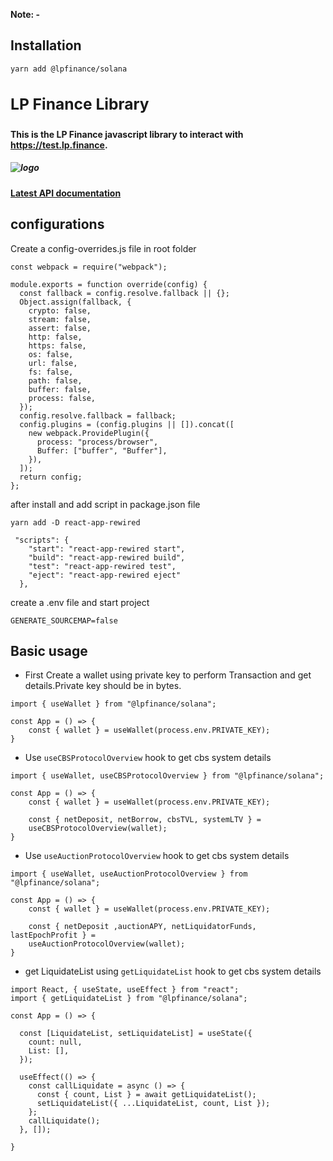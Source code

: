 **Note: -**

## Installation

```
yarn add @lpfinance/solana
```

## **<h3>LP Finance Library</h3>**

#### This is the LP Finance javascript library to interact with https://test.lp.finance.

##### ![logo](https://test.lp.finance/images/LP_Finance_Logo.png)

#### [Latest API documentation](https://docs.lp.finance/)

## **configurations**

Create a config-overrides.js file in root folder

```
const webpack = require("webpack");

module.exports = function override(config) {
  const fallback = config.resolve.fallback || {};
  Object.assign(fallback, {
    crypto: false,
    stream: false,
    assert: false,
    http: false,
    https: false,
    os: false,
    url: false,
    fs: false,
    path: false,
    buffer: false,
    process: false,
  });
  config.resolve.fallback = fallback;
  config.plugins = (config.plugins || []).concat([
    new webpack.ProvidePlugin({
      process: "process/browser",
      Buffer: ["buffer", "Buffer"],
    }),
  ]);
  return config;
};
```

after install and add script in package.json file

```
yarn add -D react-app-rewired

 "scripts": {
    "start": "react-app-rewired start",
    "build": "react-app-rewired build",
    "test": "react-app-rewired test",
    "eject": "react-app-rewired eject"
  },
```

create a .env file and start project

```
GENERATE_SOURCEMAP=false
```

## **Basic usage**

- First Create a wallet using private key to perform Transaction and get details.Private key should be in bytes.

```
import { useWallet } from "@lpfinance/solana";

const App = () => {
    const { wallet } = useWallet(process.env.PRIVATE_KEY);
}

```

- Use `useCBSProtocolOverview` hook to get cbs system details

```
import { useWallet, useCBSProtocolOverview } from "@lpfinance/solana";

const App = () => {
    const { wallet } = useWallet(process.env.PRIVATE_KEY);

    const { netDeposit, netBorrow, cbsTVL, systemLTV } =
    useCBSProtocolOverview(wallet);
}
```

- Use `useAuctionProtocolOverview` hook to get cbs system details

```
import { useWallet, useAuctionProtocolOverview } from "@lpfinance/solana";

const App = () => {
    const { wallet } = useWallet(process.env.PRIVATE_KEY);

    const { netDeposit ,auctionAPY, netLiquidatorFunds, lastEpochProfit } =
    useAuctionProtocolOverview(wallet);
}
```

- get LiquidateList using `getLiquidateList` hook to get cbs system details

```
import React, { useState, useEffect } from "react";
import { getLiquidateList } from "@lpfinance/solana";

const App = () => {

  const [LiquidateList, setLiquidateList] = useState({
    count: null,
    List: [],
  });

  useEffect(() => {
    const callLiquidate = async () => {
      const { count, List } = await getLiquidateList();
      setLiquidateList({ ...LiquidateList, count, List });
    };
    callLiquidate();
  }, []);

}
```

